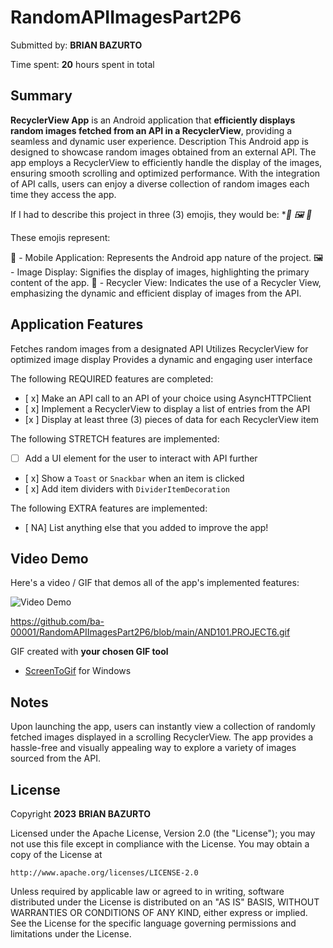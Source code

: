# RandomAPIImagesPart2P6

<!-- (This is a comment) INSTRUCTIONS: Go through this page and fill out any **bolded** entries with their correct values.-->

Submitted by: **BRIAN BAZURTO**

Time spent: **20** hours spent in total

## Summary

**RecyclerView App** is an Android application that **efficiently displays random images fetched from an API in a RecyclerView**, providing a seamless and dynamic user experience.
Description
This Android app is designed to showcase random images obtained from an external API. The app employs a RecyclerView to efficiently handle the display of the images, ensuring smooth scrolling and optimized performance. With the integration of API calls, users can enjoy a diverse collection of random images each time they access the app.

If I had to describe this project in three (3) emojis, they would be: **📱 🖼️ 🔄*

These emojis represent:

📱 - Mobile Application: Represents the Android app nature of the project.
🖼️ - Image Display: Signifies the display of images, highlighting the primary content of the app.
🔄 - Recycler View: Indicates the use of a Recycler View, emphasizing the dynamic and efficient display of images from the API.

## Application Features
Fetches random images from a designated API
Utilizes RecyclerView for optimized image display
Provides a dynamic and engaging user interface
<!-- (This is a comment) Please be sure to change the [ ] to [x] for any features you completed.  If a feature is not checked [x], you might miss the points for that item! -->

The following REQUIRED features are completed:

- [ x] Make an API call to an API of your choice using AsyncHTTPClient
- [ x] Implement a RecyclerView to display a list of entries from the API
- [x ] Display at least three (3) pieces of data for each RecyclerView item

The following STRETCH features are implemented:

- [ ] Add a UI element for the user to interact with API further
- [ x] Show a `Toast` or `Snackbar` when an item is clicked
- [ x] Add item dividers with `DividerItemDecoration`

The following EXTRA features are implemented:

- [ NA] List anything else that you added to improve the app!

## Video Demo

Here's a video / GIF that demos all of the app's implemented features:

<img src='https://github.com/ba-00001/RandomAPIImagesPart2P6/blob/main/AND101.PROJECT6.gif' title='Video Demo' width='' alt='Video Demo' />

https://github.com/ba-00001/RandomAPIImagesPart2P6/blob/main/AND101.PROJECT6.gif

GIF created with **your chosen GIF tool**
- [ScreenToGif](https://www.screentogif.com/) for Windows
  
<!-- Recommended tools:
- [Kap](https://getkap.co/) for macOS
- [ScreenToGif](https://www.screentogif.com/) for Windows
- [peek](https://github.com/phw/peek) for Linux. -->

## Notes

Upon launching the app, users can instantly view a collection of randomly fetched images displayed in a scrolling RecyclerView. The app provides a hassle-free and visually appealing way to explore a variety of images sourced from the API.

## License

Copyright **2023** **BRIAN BAZURTO**

Licensed under the Apache License, Version 2.0 (the "License");
you may not use this file except in compliance with the License.
You may obtain a copy of the License at

    http://www.apache.org/licenses/LICENSE-2.0

Unless required by applicable law or agreed to in writing, software
distributed under the License is distributed on an "AS IS" BASIS,
WITHOUT WARRANTIES OR CONDITIONS OF ANY KIND, either express or implied.
See the License for the specific language governing permissions and
limitations under the License.


